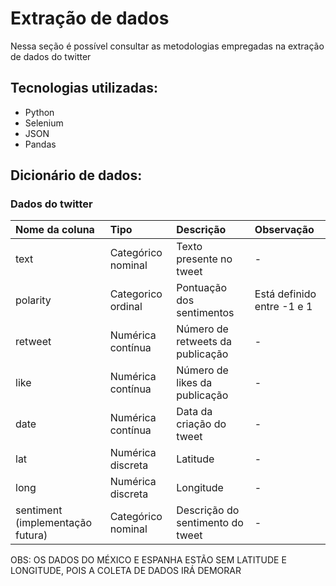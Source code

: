 # Extração de dados

Nessa seção é possível consultar as metodologias empregadas na extração de dados do twitter

## Tecnologias utilizadas:

<ul>
<li>Python</li>
<li>Selenium</li>
<li>JSON</li>
<li>Pandas</li>
</ul>


## Dicionário de dados:

### Dados do twitter

| Nome da coluna | Tipo | Descrição | Observação |
| :---- | :---- | :--- | :--- |
| text | Categórico nominal | Texto presente no tweet | - |
| polarity  | Categorico ordinal | Pontuação dos sentimentos | Está definido entre -1 e 1 |
| retweet | Numérica contínua | Número de retweets da publicação | - |
| like | Numérica contínua | Número de likes da publicação | - |
| date | Numérica contínua | Data da criação do tweet | - |
| lat | Numérica discreta | Latitude | - |
| long | Numérica discreta | Longitude | - |
| sentiment (implementação futura) | Categórico nominal | Descrição do sentimento do tweet | - |

OBS: OS DADOS DO MÉXICO E ESPANHA ESTÃO SEM LATITUDE E LONGITUDE, POIS A COLETA DE DADOS IRÁ DEMORAR
